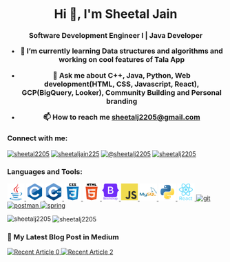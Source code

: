

<h1 align="center">Hi 👋, I'm Sheetal Jain</h1>
<h3 align="center"> Software Development Engineer I | Java Developer 

<!-- <p align="left"> <img src="https://komarev.com/ghpvc/?username=sheetalj2205&label=Profile%20views&color=0e75b6&style=flat" alt="sheetalj2205" /> </p> -->

- 🌱 I’m currently learning **Data structures and algorithms and working on cool features of Tala App**

- 💬 Ask me about **C++, Java, Python, Web development(HTML, CSS, Javascript, React), GCP(BigQuery, Looker), Community Building and Personal branding**

- 📫 How to reach me **sheetalj2205@gmail.com**

<h3 align="left">Connect with me:</h3>
<p align="left">
<a href="https://twitter.com/sheetal2205" target="blank"><img align="center" src="https://raw.githubusercontent.com/rahuldkjain/github-profile-readme-generator/master/src/images/icons/Social/twitter.svg" alt="sheetal2205" height="30" width="40" /></a>
<a href="https://linkedin.com/in/sheetaljain225" target="blank"><img align="center" src="https://raw.githubusercontent.com/rahuldkjain/github-profile-readme-generator/master/src/images/icons/Social/linked-in-alt.svg" alt="sheetaljain225" height="30" width="40" /></a>
<a href="https://medium.com/@sheetalj2205" target="blank"><img align="center" src="https://raw.githubusercontent.com/rahuldkjain/github-profile-readme-generator/master/src/images/icons/Social/medium.svg" alt="@sheetalj2205" height="30" width="40" /></a>
<a href="https://www.leetcode.com/sheetalj2205" target="blank"><img align="center" src="https://raw.githubusercontent.com/rahuldkjain/github-profile-readme-generator/master/src/images/icons/Social/leet-code.svg" alt="sheetalj2205" height="30" width="40" /></a>
</p>

<h3 align="left">Languages and Tools:</h3>
<p align="left"><a href="https://www.java.com" target="_blank" rel="noreferrer"> <img src="https://raw.githubusercontent.com/devicons/devicon/master/icons/java/java-original.svg" alt="java" width="40" height="40"/> </a><a href="https://www.cprogramming.com/" target="_blank" rel="noreferrer"> <img src="https://raw.githubusercontent.com/devicons/devicon/master/icons/c/c-original.svg" alt="c" width="40" height="40"/> </a> <a href="https://www.w3schools.com/cpp/" target="_blank" rel="noreferrer"> <img src="https://raw.githubusercontent.com/devicons/devicon/master/icons/cplusplus/cplusplus-original.svg" alt="cplusplus" width="40" height="40"/> </a> <a href="https://www.w3schools.com/css/" target="_blank" rel="noreferrer"> <img src="https://raw.githubusercontent.com/devicons/devicon/master/icons/css3/css3-original-wordmark.svg" alt="css3" width="40" height="40"/> </a> <a href="https://www.w3.org/html/" target="_blank" rel="noreferrer"> <img src="https://raw.githubusercontent.com/devicons/devicon/master/icons/html5/html5-original-wordmark.svg" alt="html5" width="40" height="40"/> </a>  <a href="https://getbootstrap.com" target="_blank" rel="noreferrer"> <img src="https://raw.githubusercontent.com/devicons/devicon/master/icons/bootstrap/bootstrap-plain-wordmark.svg" alt="bootstrap" width="40" height="40"/> </a> <a href="https://developer.mozilla.org/en-US/docs/Web/JavaScript" target="_blank" rel="noreferrer"> <img src="https://raw.githubusercontent.com/devicons/devicon/master/icons/javascript/javascript-original.svg" alt="javascript" width="40" height="40"/> </a> <a href="https://www.mysql.com/" target="_blank" rel="noreferrer"> <img src="https://raw.githubusercontent.com/devicons/devicon/master/icons/mysql/mysql-original-wordmark.svg" alt="mysql" width="40" height="40"/> </a> <a href="https://www.python.org" target="_blank" rel="noreferrer"> <img src="https://raw.githubusercontent.com/devicons/devicon/master/icons/python/python-original.svg" alt="python" width="40" height="40"/> </a> <a href="https://reactjs.org/" target="_blank" rel="noreferrer"> <img src="https://raw.githubusercontent.com/devicons/devicon/master/icons/react/react-original-wordmark.svg" alt="react" width="40" height="40"/> </a> <a href="https://git-scm.com/" target="_blank" rel="noreferrer"> <img src="https://www.vectorlogo.zone/logos/git-scm/git-scm-icon.svg" alt="git" width="40" height="40"/> </a> <a href="https://postman.com" target="_blank" rel="noreferrer"> <img src="https://www.vectorlogo.zone/logos/getpostman/getpostman-icon.svg" alt="postman" width="40" height="40"/> </a> <a href="https://spring.io/" target="_blank" rel="noreferrer"> <img src="https://www.vectorlogo.zone/logos/springio/springio-icon.svg" alt="spring" width="40" height="40"/> </a> </p> </p>

<p><img align="left" src="https://github-readme-stats.vercel.app/api/top-langs?username=sheetalj2205&show_icons=true&theme=tokyonight&title_color=4b4848&locale=en&layout=compact" alt="sheetalj2205" /></p>

<p>&nbsp;<img align="center" src="https://github-readme-stats.vercel.app/api?username=sheetalj2205&show_icons=true&theme=radical&locale=en" alt="sheetalj2205" /></p>

### 📝 My Latest Blog Post in Medium
<a target="_blank" href="https://github-readme-medium-recent-article.vercel.app/medium/@sheetalj2205/0"><img src="https://github-readme-medium-recent-article.vercel.app/medium/@sheetalj2205/0" alt="Recent Article 0">
<a target="_blank" href="https://github-readme-medium-recent-article.vercel.app/medium/@sheetalj2205/2"><img src="https://github-readme-medium-recent-article.vercel.app/medium/@sheetalj2205/1" alt="Recent Article 2">
